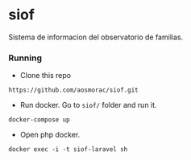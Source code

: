 # siof
Sistema de informacion del observatorio de familias.

### Running

* Clone this repo
```
https://github.com/aosmorac/siof.git
```

* Run docker. Go to ```siof/``` folder and run it.
```
docker-compose up 
```

* Open php docker.
```
docker exec -i -t siof-laravel sh
```
